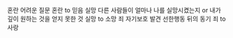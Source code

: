   혼란
	어려운 질문
	혼란 to 믿음
실망
	다른 사람들이 얼마나 나를 실망시켰는지 or 내가 깊이 원하는 것을 얻지 못한 것
	실망 to 소망
죄
	자기보호 발견
	선한행동 뒤의 동기
	죄 to 사랑